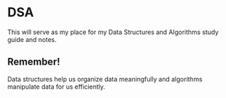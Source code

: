 # DSA
This will serve as my place for my Data Structures and Algorithms study guide and notes. 

## Remember! 
Data structures help us organize data meaningfully and algorithms manipulate data for us efficiently. 
